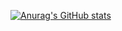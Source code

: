 [![Anurag's GitHub stats](https://github-readme-stats.vercel.app/api?username=frankiemutiso&show_icons=true&theme=onedark)](https://github.com/anuraghazra/github-readme-stats)
